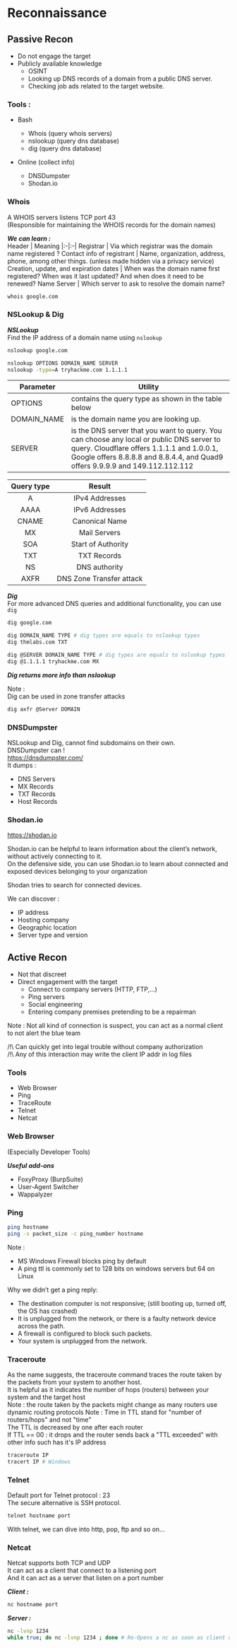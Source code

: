 # Reconnaissance 

## Passive Recon
- Do not engage the target
- Publicly available knowledge 
	- OSINT
	- Looking up DNS records of a domain from a public DNS server.
	- Checking job ads related to the target website.

### Tools : 
- Bash
	- Whois (query whois servers)
	- nslookup (query dns database)
	- dig (query dns database)

- Online (collect info)
	- DNSDumpster
	- Shodan.io

### Whois

A WHOIS servers listens TCP port 43  
(Responsible for maintaining the WHOIS records for the domain names)  

***We can learn :***  
Header | Meaning
|:-|:-|
Registrar | Via which registrar was the domain name registered ?
Contact info of registrant | Name, organization, address, phone, among other things. (unless made hidden via a privacy service)
Creation, update, and expiration dates | When was the domain name first registered? When was it last updated? And when does it need to be renewed?
Name Server | Which server to ask to resolve the domain name?

```bash
whois google.com
```

### NSLookup & Dig
***NSLookup***  
Find the IP address of a domain name using `nslookup` 
```bash
nslookup google.com
```

```bash
nslookup OPTIONS DOMAIN_NAME SERVER 
nslookup -type=A tryhackme.com 1.1.1.1
```

| Parameter | Utility |
| ---- | ---- |
|OPTIONS |contains the query type as shown in the table below|
|DOMAIN_NAME | is the domain name you are looking up.
|SERVER | is the DNS server that you want to query. You can choose any local or public DNS server to query. Cloudflare offers 1.1.1.1 and 1.0.0.1, Google offers 8.8.8.8 and 8.8.4.4, and Quad9 offers 9.9.9.9 and 149.112.112.112


|Query type | Result |
|:---:|:---:|
|A |IPv4 Addresses
|AAAA |IPv6 Addresses
|CNAME |Canonical Name
|MX |Mail Servers
|SOA |Start of Authority
|TXT |TXT Records
|NS  | DNS authority
|AXFR| DNS Zone Transfer attack


***Dig***  
For more advanced DNS queries and additional functionality, you can use `dig`  
```bash
dig google.com
```

```bash
dig DOMAIN_NAME TYPE # dig types are equals to nslookup types
dig thmlabs.com TXT
```

```bash
dig @SERVER DOMAIN_NAME TYPE # dig types are equals to nslookup types
dig @1.1.1.1 tryhackme.com MX
```

***Dig returns more info than nslookup***

Note :   
Dig can be used in zone transfer attacks
```bash
dig axfr @Server DOMAIN
```

### DNSDumpster
NSLookup and Dig, cannot find subdomains on their own.  
DNSDumpster can !  
https://dnsdumpster.com/  
It dumps : 
- DNS Servers
- MX Records
- TXT Records
- Host Records

### Shodan.io

https://shodan.io  

Shodan.io can be helpful to learn information about the client’s network, without actively connecting to it.  
On the defensive side, you can use Shodan.io to learn about connected and exposed devices belonging to your organization  

Shodan tries to search for connected devices.  

We can discover : 
- IP address
- Hosting company
- Geographic location
- Server type and version


## Active Recon
- Not that discreet
- Direct engagement with the target
	- Connect to company servers (HTTP, FTP,...)
	- Ping servers
	- Social engineering
	- Entering company premises pretending to be a repairman

Note : Not all kind of connection is suspect, you can act as a normal client to not alert the blue team

/!\ Can quickly get into legal trouble without company authorization  
/!\ Any of this interaction may write the client IP addr in log files


### Tools
- Web Browser
- Ping
- TraceRoute
- Telnet
- Netcat

### Web Browser
(Especially Developer Tools)  

***Useful add-ons***  
- FoxyProxy (BurpSuite)
- User-Agent Switcher
- Wappalyzer


### Ping

```bash
ping hostname
ping -s packet_size -c ping_number hostname
```

Note : 
- MS Windows Firewall blocks ping by default
- A ping ttl is commonly set to 128 bits on windows servers but 64 on Linux

Why we didn’t get a ping reply:
- The destination computer is not responsive; (still booting up, turned off, the OS has crashed)
- It is unplugged from the network, or there is a faulty network device across the path.
- A firewall is configured to block such packets.
- Your system is unplugged from the network.

### Traceroute

As the name suggests, the traceroute command traces the route taken by the packets from your system to another host.  
It is helpful as it indicates the number of hops (routers) between your system and the target host  
Note :  the route taken by the packets might change as many routers use dynamic routing protocols
Note : Time in TTL stand for "number of routers/hops" and not "time"  
The TTL is decreased by one after each router  
If TTL == 00 : it drops and the router sends back a "TTL exceeded" with other info such has it's IP address

```bash
traceroute IP
tracert IP # Windows
```

### Telnet
Default port for Telnet protocol : 23  
The secure alternative is SSH protocol.
```bash
telnet hostname port
```

With telnet, we can dive into http, pop, ftp and so on...  

### Netcat
Netcat supports both TCP and UDP  
It can act as a client that connect to a listening port  
And it can act as a server that listen on a port number  

***Client :***
```bash
nc hostname port
```

***Server :***
```bash
nc -lvnp 1234
while true; do nc -lvnp 1234 ; done # Re-Opens a nc as soon as client disconnect
```
